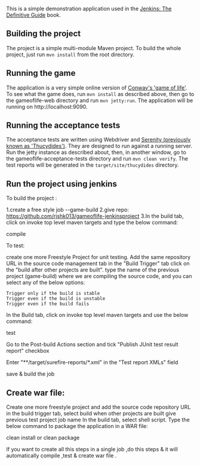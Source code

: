 This is a simple demonstration application used in the [Jenkins: The Definitive Guide](http://wakaleo.com/books/jenkins-the-definitive-guide) book.

## Building the project

The project is a simple multi-module Maven project. To build the whole project, just run `mvn install` from the root directory.

## Running the game

The application is a very simple online version of [Conway's 'game of life'](http://en.wikipedia.org/wiki/Conway's_Game_of_Life). To see what the game does, run `mvn install` as described above, then go to the gameoflife-web directory and run `mvn jetty:run`. The application will be running on http://localhost:9090.

## Running the acceptance tests

The acceptance tests are written using Webdriver and [Serenity (previously known as 'Thucydides')](http://thucydides.info). They are designed to run against a running server. Run the jetty instance as described about, then, in another window, go to the gameoflife-acceptance-tests directory and run `mvn clean verify`. The test reports will be generated in the `target/site/thucydides` directory.

Run the project using jenkins
----------------------------
To build the project :

1.create a free style job --game-build
2.give repo: https://github.com/rjshk013/gameoflife-jenkinsproject
3.In the build tab, click on invoke top level maven targets and type the below command:

compile

To test:

create one more Freestyle Project for unit testing.
Add the same repository URL in the source code management tab
in the "Build Trigger" tab click on the "build after other projects are built". 
type the name of the previous project (game-build) where we are compiling the source code, and you can select any of the below options:

    Trigger only if the build is stable
    Trigger even if the build is unstable
    Trigger even if the build fails

In the Build tab, click on invoke top level maven targets and use the below command:

test

Go to the Post-build Actions section and tick "Publish JUnit test result report" checkbox

Enter "**/target/surefire-reports/*.xml" in the "Test report XMLs" field

save & build the job

Create war file:
-----------------
Create one more freestyle project and add the source code repository URL
in the build trigger tab, select build when other projects are built
give previous test project job name
In the build tab, select shell script. Type the below command to package the application in a WAR file:

clean install or clean package

If you want to create all this steps in a single job ,do this steps & it will automatically compile ,test & create war file .
